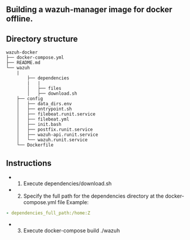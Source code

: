 ## Building a wazuh-manager image for docker offline.

## Directory structure

	wazuh-docker
	├── docker-compose.yml
	├── README.md
	└── wazuh
	    |
            ├── dependencies
            |   |
            │   ├── files
            │   ├── download.sh
	    ├── config
	    │   ├── data_dirs.env
	    │   ├── entrypoint.sh
	    │   ├── filebeat.runit.service
	    │   ├── filebeat.yml
	    │   ├── init.bash
	    │   ├── postfix.runit.service
	    │   ├── wazuh-api.runit.service
	    │   └── wazuh.runit.service
	    └── Dockerfile

## Instructions
*  1. Execute dependencies/download.sh 
*  2. Specify the full path for the dependencies directory at the docker-compose.yml file
   Example:
```yml  
- dependencies_full_path:/home:Z
```

*  3. Execute docker-compose build ./wazuh
